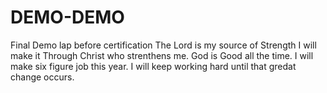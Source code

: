 # DEMO-DEMO
Final Demo lap before certification
The Lord is my source of Strength
I will make it Through Christ who strenthens me.
God is Good all the time.
I will make six figure job this year.
I will keep working hard until that gredat change occurs.
